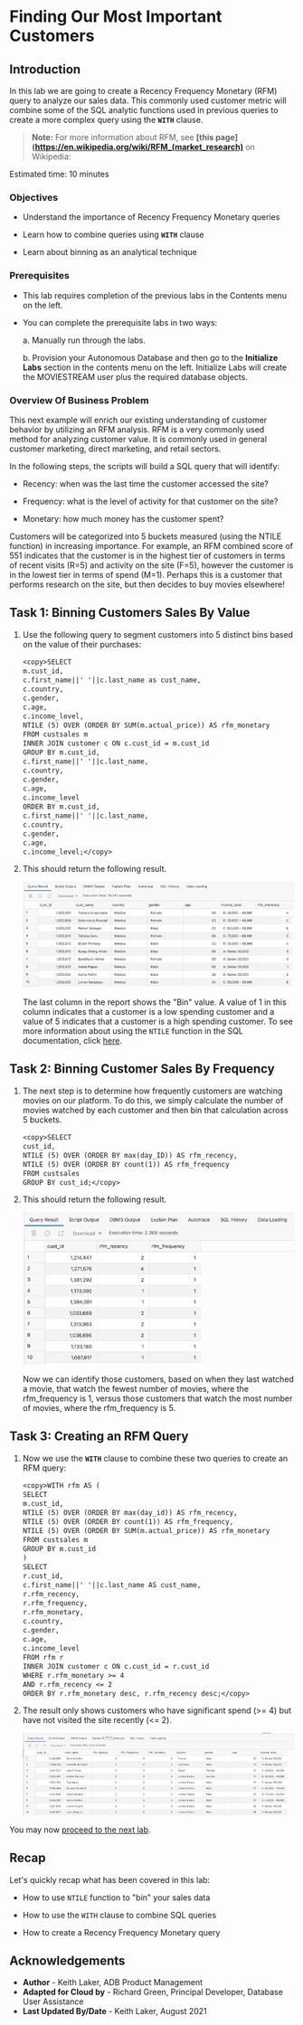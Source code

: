 ﻿# Finding Our Most Important Customers

## Introduction

In this lab we are going to create a Recency Frequency Monetary (RFM) query to analyze our sales data. This commonly used customer metric will combine some of the SQL analytic functions used in previous queries to create a more complex query using the **`WITH`** clause.

> **Note:** For more information about RFM, see **[this page](https://en.wikipedia.org/wiki/RFM_(market_research)** on Wikipedia:

Estimated time: 10 minutes

### Objectives

- Understand the importance of Recency Frequency Monetary queries

- Learn how to combine queries using **`WITH`** clause

- Learn about binning as an analytical technique

### Prerequisites
- This lab requires completion of the previous labs in the Contents menu on the left.
- You can complete the prerequisite labs in two ways:

    a. Manually run through the labs.

    b. Provision your Autonomous Database and then go to the **Initialize Labs** section in the contents menu on the left. Initialize Labs will create the MOVIESTREAM user plus the required database objects.

### Overview Of Business Problem

This next example will enrich our existing understanding of customer behavior by utilizing an RFM analysis. RFM is a very commonly used method for analyzing customer value. It is commonly used in general customer marketing, direct marketing, and retail sectors.

In the following steps, the scripts will build a SQL query that will identify:

- Recency: when was the last time the customer accessed the site?

- Frequency: what is the level of activity for that customer on the site?

- Monetary: how much money has the customer spent?

Customers will be categorized into 5 buckets measured (using the NTILE function) in increasing importance. For example, an RFM combined score of 551 indicates that the customer is in the highest tier of customers in terms of recent visits (R=5) and activity on the site (F=5), however the customer is in the lowest tier in terms of spend (M=1). Perhaps this is a customer that performs research on the site, but then decides to buy movies elsewhere!

## Task 1:  Binning Customers Sales By Value

1. Use the following query to segment customers into 5 distinct bins based on the value of their purchases:

    ```
    <copy>SELECT
    m.cust_id,
    c.first_name||' '||c.last_name as cust_name,
    c.country,
    c.gender,
    c.age,
    c.income_level,
    NTILE (5) OVER (ORDER BY SUM(m.actual_price)) AS rfm_monetary
    FROM custsales m
    INNER JOIN customer c ON c.cust_id = m.cust_id
    GROUP BY m.cust_id,
    c.first_name||' '||c.last_name,
    c.country,
    c.gender,
    c.age,
    c.income_level
    ORDER BY m.cust_id,
    c.first_name||' '||c.last_name,
    c.country,
    c.gender,
    c.age,
    c.income_level;</copy>
    ```

2. This should return the following result.

    ![Result of query to segment customers into bins](images/lab-5c-step-1-substep-2.png " ")

    The last column in the report shows the "Bin" value. A value of 1 in this column indicates that a customer is a low spending customer and a value of 5 indicates that a customer is a high spending customer. To see more information about using the `NTILE` function in the SQL documentation, click [here](https://docs.oracle.com/en/database/oracle/oracle-database/19/sqlrf/NTILE.html#GUID-FAD7A986-AEBD-4A03-B0D2-F7F2148BA5E9).

## Task 2:  Binning Customer Sales By Frequency

1. The next step is to determine how frequently customers are watching movies on our platform. To do this, we simply calculate the number of movies watched by each customer and then bin that calculation across 5 buckets.

    ```
    <copy>SELECT
    cust_id,
    NTILE (5) OVER (ORDER BY max(day_ID)) AS rfm_recency,
    NTILE (5) OVER (ORDER BY count(1)) AS rfm_frequency
    FROM custsales
    GROUP BY cust_id;</copy>
    ```

2. This should return the following result.

    ![Query result showing how frequently customers watch movies](images/lab-5c-step-2-substep-2.png " ")

    Now we can identify those customers, based on when they last watched a movie, that watch the fewest number of movies, where the rfm\_frequency is 1, versus those customers that watch the most number of movies, where the rfm\_frequency is 5.

## Task 3:  Creating an RFM Query

1. Now we use the **`WITH`** clause to combine these two queries to create an RFM query:

    ```
    <copy>WITH rfm AS (
    SELECT
    m.cust_id,
    NTILE (5) OVER (ORDER BY max(day_id)) AS rfm_recency,
    NTILE (5) OVER (ORDER BY count(1)) AS rfm_frequency,
    NTILE (5) OVER (ORDER BY SUM(m.actual_price)) AS rfm_monetary
    FROM custsales m
    GROUP BY m.cust_id
    )
    SELECT
    r.cust_id,
    c.first_name||' '||c.last_name AS cust_name,
    r.rfm_recency,
    r.rfm_frequency,
    r.rfm_monetary,
    c.country,
    c.gender,
    c.age,
    c.income_level
    FROM rfm r
    INNER JOIN customer c ON c.cust_id = r.cust_id
    WHERE r.rfm_monetary >= 4
    AND r.rfm_recency <= 2
    ORDER BY r.rfm_monetary desc, r.rfm_recency desc;</copy>
    ```

2. The result only shows customers who have significant spend (>= 4) but have not visited the site recently (<= 2).

    ![Query result showing customers with significant spend and having not visited site recently](images/lab-5c-task-3-step-2.png " ")

You may now [proceed to the next lab](#next).

## Recap

Let's quickly recap what has been covered in this lab:

- How to use `NTILE` function to "bin" your sales data

- How to use the `WITH` clause to combine SQL queries

- How to create a Recency Frequency Monetary query

## **Acknowledgements**

- **Author** - Keith Laker, ADB Product Management
- **Adapted for Cloud by** - Richard Green, Principal Developer, Database User Assistance
- **Last Updated By/Date** - Keith Laker, August 2021
